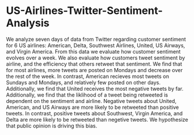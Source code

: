# US-Airlines-Twitter-Sentiment-Analysis


We analyze seven days of data from Twitter regarding customer sentiment for 6 US airlines: American, Delta, Southwest Airlines, United, US Airways, and Virgin America. From this data we evaluate how customer sentiment evolves over a week. We also evaluate how customers tweet sentiment by airline, and the efficiency that others retweet that sentiment. We find that for most airlines, more tweets are posted on Mondays and decrease over the rest of the week. In contrast, American recieves most tweets on Sundays and Mondays, and relatively few posted on other days. Additionally, we find that United receives the most negative tweets by far. Additionally, we find that the liklihood of a tweet being retweeted is dependent on the sentiment and airline. Negative tweets about United, American, and US Airways are more likely to be retweeted than positive tweets. In contrast, positive tweets about Southwest, Virgin America, and Delta are more likely to be retweeted than negetive tweets. We hypothesize that public opinion is driving this bias.
